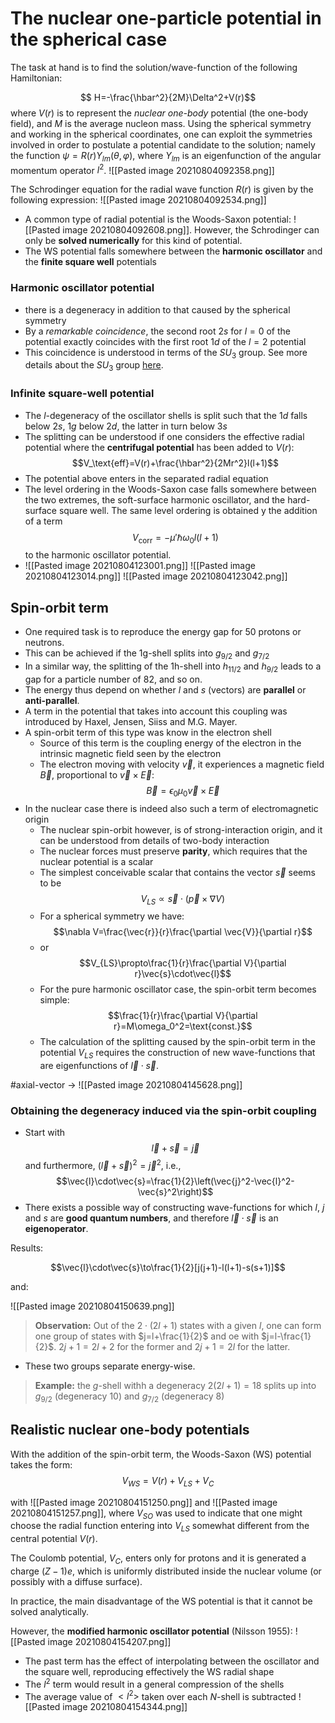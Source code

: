 # The nuclear one-particle potential in the spherical case

The task at hand is to find the solution/wave-function of the following Hamiltonian:

$$ H=-\frac{\hbar^2}{2M}\Delta^2+V(r)$$
where $V(r)$ is to represent the *nuclear one-body* potential (the one-body field), and $M$ is the average nucleon mass. Using the spherical symmetry and working in the spherical coordinates, one can exploit the symmetries involved in order to postulate a potential candidate to the solution; namely the function $\psi=R(r)Y_{lm}(\theta,\varphi)$, where $Y_{lm}$ is an eigenfunction of the angular momentum operator $l^2$. ![[Pasted image 20210804092358.png]]

The Schrodinger equation for the radial wave function $R(r)$ is given by the following expression: ![[Pasted image 20210804092534.png]]

- A common type of radial potential is the Woods-Saxon potential: ![[Pasted image 20210804092608.png]]. However, the Schrodinger can only be **solved numerically** for this kind of potential.
- The WS potential falls somewhere between the **harmonic oscillator** and the **finite square well** potentials

### Harmonic oscillator potential

- there is a degeneracy in addition to that caused by the spherical symmetry
- By a *remarkable coincidence*, the second root $2s$ for $l=0$ of the potential exactly coincides with the first root $1d$ of the $l=2$ potential
- This coincidence is understood in terms of the $SU_3$ group. See more details about the $SU_3$ group [here](../../Research-Materials/su3.pdf).

### Infinite square-well potential

- The $l$-degeneracy of the oscillator shells is split such that the $1d$ falls below $2s$, $1g$ below $2d$, the latter in turn below $3s$
- The splitting can be understood if one considers the effective radial potential where the **centrifugal potential** has been added to $V(r)$: $$V_\text{eff}=V(r)+\frac{\hbar^2}{2Mr^2}l(l+1)$$
- The potential above enters in the separated radial equation
- The level ordering in the Woods-Saxon case falls somewhere between the two extremes, the soft-surface harmonic oscillator, and the hard-surface square well. The same level ordering is obtained y the addition of a term $$V_\text{corr}=-\mu'\hbar\omega_0l(l+1)$$ to the harmonic oscillator potential.
- ![[Pasted image 20210804123001.png]] ![[Pasted image 20210804123014.png]] ![[Pasted image 20210804123042.png]]

## Spin-orbit term

- One required task is to reproduce the energy gap for 50 protons or neutrons.
- This can be achieved if the 1g-shell splits into $g_{9/2}$ and $g_{7/2}$
- In a similar way, the splitting of the 1h-shell into $h_{11/2}$ and $h_{9/2}$ leads to a gap for a particle number of 82, and so on.
- The energy thus depend on whether $l$ and $s$ (vectors) are **parallel** or **anti-parallel**.
- A term in the potential that takes into account this coupling was introduced by Haxel, Jensen, Siiss and M.G. Mayer.
- A spin-orbit term of this type was know in the electron shell
	- Source of this term is the coupling energy of the electron in the intrinsic magnetic field seen by the electron
	- The electron moving with velocity $\vec{v}$, it experiences a magnetic field $\vec{B}$, proportional to $\vec{v}\times\vec{E}$: $$\vec{B}=\epsilon_0\mu_0\vec{v}\times\vec{E}$$
- In the nuclear case there is indeed also such a term of electromagnetic origin
	- The nuclear spin-orbit however, is of strong-interaction origin, and it can be understood from details of two-body interaction
	- The nuclear forces must preserve **parity**, which requires that the nuclear potential is a scalar
	- The simplest conceivable scalar that contains the vector $\vec{s}$ seems to be $$V_{LS}\propto \vec{s}\cdot(\vec{p}\times\nabla V)$$ 
	- For a spherical symmetry we have: $$\nabla V=\frac{\vec{r}}{r}\frac{\partial \vec{V}}{\partial r}$$
	- or $$V_{LS}\propto\frac{1}{r}\frac{\partial V}{\partial r}\vec{s}\cdot\vec{l}$$
	- For the pure harmonic oscillator case, the spin-orbit term becomes simple: $$\frac{1}{r}\frac{\partial V}{\partial r}=M\omega_0^2=\text{const.}$$
	- The calculation of the splitting caused by the spin-orbit term in the potential $V_{LS}$ requires the construction of new wave-functions that are eigenfunctions of $\vec{l}\cdot\vec{s}$.

#axial-vector -> ![[Pasted image 20210804145628.png]]

### Obtaining the degeneracy induced via the spin-orbit coupling

- Start with $$\vec{l}+\vec{s}=\vec{j}$$ and furthermore, $(\vec{l}+\vec{s})^2=\vec{j}^2$, i.e., $$\vec{l}\cdot\vec{s}=\frac{1}{2}\left(\vec{j}^2-\vec{l}^2-\vec{s}^2\right)$$
- There exists a possible way of constructing wave-functions for which $l$, $j$ and $s$ are **good quantum numbers**, and therefore $\vec{l}\cdot\vec{s}$ is an **eigenoperator**.

Results:

$$\vec{l}\cdot\vec{s}\to\frac{1}{2}[j(j+1)-l(l+1)-s(s+1)]$$

and: 

![[Pasted image 20210804150639.png]]

> **Observation:** Out of the $2\cdot(2l+1)$ states with a given $l$, one can form one group of states with $j=l+\frac{1}{2}$ and oe with $j=l-\frac{1}{2}$. $2j+1=2l+2$ for the former and $2j+1=2l$ for the latter.

- These two groups separate energy-wise. 

> **Example:** the $g$-shell withh a degeneracy $2(2l+1)=18$ splits up into $g_{9/2}$ (degeneracy 10) and $g_{7/2}$ (degeneracy 8)

## Realistic nuclear one-body potentials

With the addition of the spin-orbit term, the Woods-Saxon (WS) potential takes the form:
$$V_{WS}=V(r)+V_{LS}+V_C$$

with ![[Pasted image 20210804151250.png]] and ![[Pasted image 20210804151257.png]], where $V_{SO}$ was used to indicate that one might choose the radial function entering into $V_{LS}$ somewhat different from the central potential $V(r)$.

The Coulomb potential, $V_C$, enters only for protons and it is generated a charge $(Z-1)e$, which is uniformly distributed inside the nuclear volume (or possibly with a diffuse surface).

In practice, the main disadvantage of the WS potential is that it cannot be solved analytically. 

However, the **modified harmonic oscillator potential** (Nilsson 1955):
![[Pasted image 20210804154207.png]]

- The past term has the effect of interpolating between the oscillator and the square well, reproducing effectively the WS radial shape
- The $l^2$ term would result in a general compression of the shells
- The average value of $<l^2>$ taken over each $N$-shell is subtracted ![[Pasted image 20210804154344.png]]
